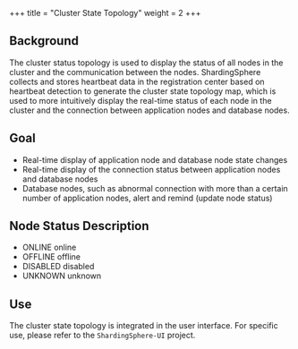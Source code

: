 +++
title = "Cluster State Topology"
weight = 2
+++

## Background

The cluster status topology is used to display the status of all nodes in the cluster and the communication between the nodes. ShardingSphere collects and stores heartbeat data in the registration center based on heartbeat detection to generate the cluster state topology map, which is used to more intuitively display the real-time status of each node in the cluster and the connection between application nodes and database nodes.

## Goal

- Real-time display of application node and database node state changes
- Real-time display of the connection status between application nodes and database nodes
- Database nodes, such as abnormal connection with more than a certain number of application nodes, alert and remind (update node status)

## Node Status Description

- ONLINE online
- OFFLINE offline
- DISABLED disabled
- UNKNOWN unknown

## Use

The cluster state topology is integrated in the user interface. For specific use, please refer to the ```ShardingSphere-UI``` project.